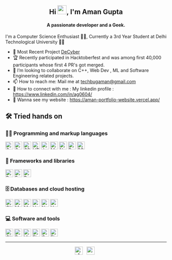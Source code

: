 <h2 align="center">Hi <img src="https://media.giphy.com/media/hvRJCLFzcasrR4ia7z/giphy.gif" width="28">, I'm Aman Gupta</h2>
<h4 align="center">A passionate developer and a Geek.</h4>

I'm a Computer Science Enthusiast  👨‍💻, Currently a 3rd Year Student at Delhi Technological University 👨‍🎓

- 🔭 Most Recent Project [DeCyber](https://decyber.vercel.app/)
- 🏆 Recently participated in Hacktoberfest and was among first 40,000 participants whose first 4 PR's got merged.
- 👯 I’m looking to collaborate on C++, Web Dev , ML and Software Engineering related projects.
- 📫 How to reach me: Mail me at techbugaman@gmail.com
- 🧵 How to connect with me : My linkedin profile : https://www.linkedin.com/in/ag0604/
- 🤩 Wanna see my website : https://aman-portfolio-website.vercel.app/

## 🛠️ Tried hands on

### 👨‍💻 Programming and markup languages

<p>
    <img alt="C" src="https://custom-icon-badges.herokuapp.com/badge/C-03599C.svg?logo=c-in-hexagon&logoColor=white" height="24">
    <img alt="C++" src="https://custom-icon-badges.herokuapp.com/badge/C++-9C033A.svg?logo=cpp2&logoColor=white" height="24">
    <img alt="CSS" src="https://img.shields.io/badge/CSS-1572B6.svg?logo=css3&logoColor=white" height="24">
    <img alt="HTML" src="https://img.shields.io/badge/HTML-E34F26.svg?logo=html5&logoColor=white" height="24">
    <img alt="JavaScript" src="https://img.shields.io/badge/JavaScript-F7DF1E.svg?logo=javascript&logoColor=black" height="24">
    <img alt="Markdown" src="https://img.shields.io/badge/Markdown-000000.svg?logo=markdown&logoColor=white" height="24">
    <img alt="Node.js" src="https://img.shields.io/badge/Node.js-43853D.svg?logo=node.js&logoColor=white" height="24">
    <img alt="Python" src="https://img.shields.io/badge/Python-14354C.svg?logo=python&logoColor=white" height="24">
    <img alt="SQL" src="https://custom-icon-badges.herokuapp.com/badge/SQL-025E8C.svg?logo=database&logoColor=white" height="24">
</p>

### 🧰 Frameworks and libraries

<p>
    <img alt="Bootstrap" src="https://img.shields.io/badge/Bootstrap-7952B3.svg?logo=bootstrap&logoColor=white" height="24">
    <img alt="Express.js" src="https://img.shields.io/badge/Express.js-404d59.svg?logo=express&logoColor=white" height="24">
    <img alt="React" src="https://img.shields.io/badge/React-20232a.svg?logo=react&logoColor=%2361DAFB" height="24">
<!--     <img alt="Tailwind CSS" src="https://img.shields.io/badge/Tailwind%20CSS-0B1120?logo=tailwindcss" height="24"> -->
</p>

### 🗄️ Databases and cloud hosting

<p>
    <img alt="GitHub Pages" src="https://img.shields.io/badge/GitHub%20Pages-327FC7.svg?logo=github&logoColor=white" height="24">
    <img alt="MongoDB" src ="https://img.shields.io/badge/MongoDB-4ea94b.svg?logo=mongodb&logoColor=white" height="24">
    <img alt="MySQL" src ="https://img.shields.io/badge/MySQL-3d6e93.svg?logo=mysql&logoColor=white" height="24">
    <img alt="Heroku" src="https://img.shields.io/badge/Heroku-430098.svg?logo=heroku&logoColor=white" height="24">
    <img alt="Netlify" src="https://img.shields.io/badge/Netlify-010101.svg?logo=netlify&logoColor=white" height="24">
    <img alt="Vercel" src="https://img.shields.io/badge/Vercel-010101.svg?logo=vercel&logoColor=white" height="24">
</p>

### 💻 Software and tools

<p>
    <img alt="Git" src="https://img.shields.io/badge/Git-F05033.svg?logo=git&logoColor=white" height="24">
    <img alt="Postman" src="https://img.shields.io/badge/Postman-FF6C37?logo=postman&logoColor=white" height="24">
    <img alt="Visual Studio Code" src="https://img.shields.io/badge/Visual%20Studio%20Code-0078d7.svg?logo=visual-studio-code&logoColor=white" height="24">
    <img alt="Firebase" src="https://img.shields.io/badge/Firebase-FF6C37?logo=firebase" height="24">
    <img alt="Canva" src="https://img.shields.io/badge/Canva-%2300c4cc.svg?logo=canva&logoColor=white" height="24">
    <img alt="Figma" src="https://img.shields.io/badge/Figma-%23F24E1E.svg?logo=figma&logoColor=white" height="24">
</p>

<hr />

<p align="center">
<a href="https://www.linkedin.com/in/ag0604/" target="_blank"><img align="center" src="https://cdn.jsdelivr.net/npm/simple-icons@3.1.0/icons/linkedin.svg" alt="Aman_Gupta" height="25" width="25"/></a>&nbsp;&nbsp;
<a href="https://www.instagram.com/amangupta.2003/" target="_blank"><img align="center" src="https://cdn.jsdelivr.net/npm/simple-icons@3.0.1/icons/instagram.svg" alt="amangupta.2003" height="25" width="25"/></a>&nbsp;&nbsp;
</p>
